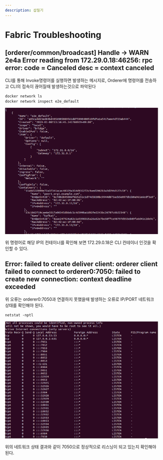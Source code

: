 ```yaml
---
description: 삽질기
---
```


# Fabric Troubleshooting

## \[orderer/common/broadcast\] Handle -&gt; WARN 2e4a Error reading from 172.29.0.18:46256: rpc error: code = Canceled desc = context canceled

CLI를 통해 Invoke명령어를 실행하면 발생하는 메시지로, Orderer에 명령어를 전송하고 CLI의 접속이 끊어질때 발생하는것으로 파악된다

```bash
docker network ls
docker network inspect e2e_default
```

![](.gitbook/assets/image%20%288%29.png)

위 명령어로 해당 IP의 컨테이너를 확인해 보면 172.29.0.18은 CLI 컨테이너 인것을 확인할 수 있다.

## **Error: failed to create deliver client: orderer client failed to connect to** orderer0:7050: failed to create new connection: context deadline exceeded

위 오류는 orderer0:7050과 연결하지 못했을때 발생하는 오류로 IP/PORT 네트워크 상태를 확인해야 된다.

```text
netstat -nptl
```

![](.gitbook/assets/image%20%2810%29.png)

위의 네트워크 상태 결과와 같이 7050으로 정상적으로 리스닝이 되고 있는지 확인해야 된다.



